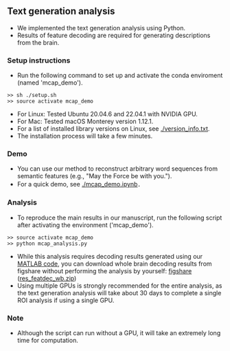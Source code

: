 ## Text generation analysis
- We implemented the text generation analysis using Python.
- Results of feature decoding are required for generating descriptions from the brain.

### Setup instructions
- Run the following command to set up and activate the conda enviroment (named 'mcap_demo').
```plaintext
>> sh ./setup.sh
>> source activate mcap_demo
```
- For Linux: Tested Ubuntu 20.04.6 and 22.04.1 with NVIDIA GPU.
- For Mac: Tested macOS Monterey version 1.12.1.
- For a list of installed library versions on Linux, see [./version_info.txt](./version_info.txt).
- The installation process will take a few minutes.

### Demo
- You can use our method to reconstruct arbitrary word sequences from semantic features (e.g., "May the Force be with you.").
- For a quick demo, see [./mcap_demo.ipynb](./mcap_demo.ipynb)．

### Analysis
- To reproduce the main results in our manuscript, run the following script after activating the environment ('mcap_demo').
```plaintext
>> source activate mcap_demo
>> python mcap_analysis.py
```
- While this analysis requires decoding results generated using our [MATLAB code](../matlab), you can download whole brain decoding results from figshare without performing the analysis by yourself: <a href="https://doi.org/10.6084/m9.figshare.25808179">figshare</a> (<a href="https://figshare.com/ndownloader/files/46347475">res_featdec_wb.zip</a>)
- Using multiple GPUs is strongly recommended for the entire analysis, as the text generation analysis will take about 30 days to complete a single ROI analysis if using a single GPU.

### Note
- Although the script can run without a GPU, it will take an extremely long time for computation.
